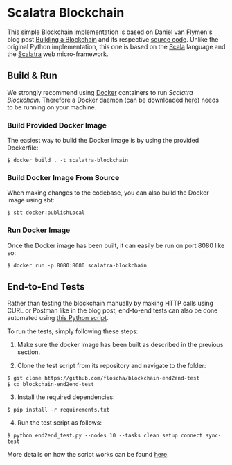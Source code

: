 # Scalatra Blockchain

This simple Blockchain implementation is based on Daniel van Flymen's blog post [Building a Blockchain](https://medium.com/p/117428612f46) and its respective [source code](https://github.com/dvf/blockchain).
Unlike the original Python implementation, this one is based on the [Scala](https://www.scala-lang.org/) language and the [Scalatra](http://scalatra.org/) web micro-framework.

## Build & Run

We strongly recommend using [Docker](https://www.docker.com/) containers to run *Scalatra Blockchain*.
Therefore a Docker daemon (can be downloaded [here](https://www.docker.com/community-edition#/download)) needs to be running on your machine.

### Build Provided Docker Image

The easiest way to build the Docker image is by using the provided Dockerfile:

```
$ docker build . -t scalatra-blockchain
```


### Build Docker Image From Source

When making changes to the codebase, you can also build the Docker image using sbt:

```
$ sbt docker:publishLocal
```


### Run Docker Image

Once the Docker image has been built, it can easily be run on port 8080 like so:

```
$ docker run -p 8080:8080 scalatra-blockchain
```


## End-to-End Tests

Rather than testing the blockchain manually by making HTTP calls using CURL or Postman like in the blog post, end-to-end tests can also be done automated using [this Python script](https://github.com/floscha/blockchain-end2end-test/blob/master/end2end_test.py).

To run the tests, simply following these steps:

1. Make sure the docker image has been built as described in the previous section.

2. Clone the test script from its repository and navigate to the folder:

```
$ git clone https://github.com/floscha/blockchain-end2end-test
$ cd blockchain-end2end-test
```
3. Install the required dependencies:

```
$ pip install -r requirements.txt
```

4. Run the test script as follows:

```
$ python end2end_test.py --nodes 10 --tasks clean setup connect sync-test
```

More details on how the script works can be found [here](https://github.com/floscha/blockchain-end2end-test/blob/master/README.md).
